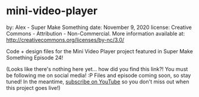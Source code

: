 # mini-video-player

by: Alex - Super Make Something
date: November 9, 2020
license: Creative Commons - Attribution - Non-Commercial. More information available at: http://creativecommons.org/licenses/by-nc/3.0/

Code + design files for the Mini Video Player project featured in Super Make Something Episode 24!

(Looks like there's nothing here yet... how did you find this link?! You must be following me on social media! :P Files and episode coming soon, so stay tuned!  In the meantime, [subscribe on YouTube](https://www.youtube.com/supermakesomething) so you don't miss out when this project goes live!)
